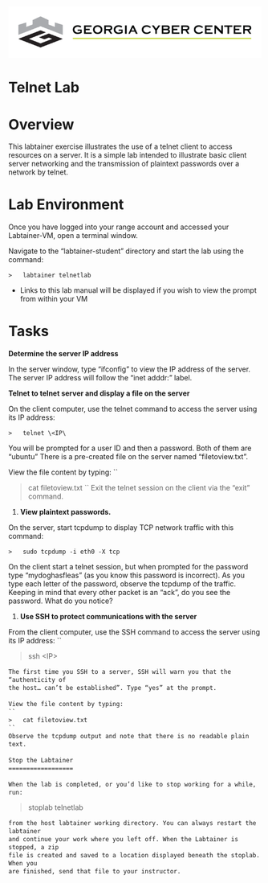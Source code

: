 ![](media/b80e0eacca6dad9d42b5dc3545946591.png)

Telnet Lab
=================================

Overview
========

This labtainer exercise illustrates the use of a telnet client to access
resources on a server. It is a simple lab intended to illustrate basic client
server networking and the transmission of plaintext passwords over a network by
telnet.

Lab Environment
===============

Once you have logged into your range account and accessed your Labtainer-VM,
open a terminal window.

Navigate to the “labtainer-student” directory and start the lab using the
command:

~~~~~~~~~~~~~~~~~~~~~~~~~~~~~~~~~~~~~~~~~~~~~~~~~~~~~~~~~~~~~~~~~~~~~~~~~~~~~~~~
>   labtainer telnetlab
~~~~~~~~~~~~~~~~~~~~~~~~~~~~~~~~~~~~~~~~~~~~~~~~~~~~~~~~~~~~~~~~~~~~~~~~~~~~~~~~

-   Links to this lab manual will be displayed if you wish to view the prompt
    from within your VM

Tasks
=====

**Determine the server IP address**

In the server window, type “ifconfig” to view the IP address of the server. The
server IP address will follow the “inet adddr:” label.

**Telnet to telnet server and display a file on the server**

On the client computer, use the telnet command to access the server using its IP
address:

```
>   telnet \<IP\
```

You will be prompted for a user ID and then a password. Both of them are
“ubuntu” There is a pre-created file on the server named “filetoview.txt”.

View the file content by typing:
``
>   cat filetoview.txt
``
Exit the telnet session on the client via the “exit” command.

1.  **View plaintext passwords.**

On the server, start tcpdump to display TCP network traffic with this command:
```
>   sudo tcpdump -i eth0 -X tcp
```
On the client start a telnet session, but when prompted for the password type
“mydoghasfleas” (as you know this password is incorrect). As you type each
letter of the password, observe the tcpdump of the traffic. Keeping in mind that
every other packet is an “ack”, do you see the password. What do you notice?

1.  **Use SSH to protect communications with the server**

From the client computer, use the SSH command to access the server using its IP
address:
``
>   ssh \<IP\>
```
The first time you SSH to a server, SSH will warn you that the “authenticity of
the host… can’t be established”. Type “yes” at the prompt.

View the file content by typing:
``
>   cat filetoview.txt
``
Observe the tcpdump output and note that there is no readable plain text.

Stop the Labtainer
==================

When the lab is completed, or you’d like to stop working for a while, run:
```
>   stoplab telnetlab
```
from the host labtainer working directory. You can always restart the labtainer
and continue your work where you left off. When the Labtainer is stopped, a zip
file is created and saved to a location displayed beneath the stoplab. When you
are finished, send that file to your instructor.
